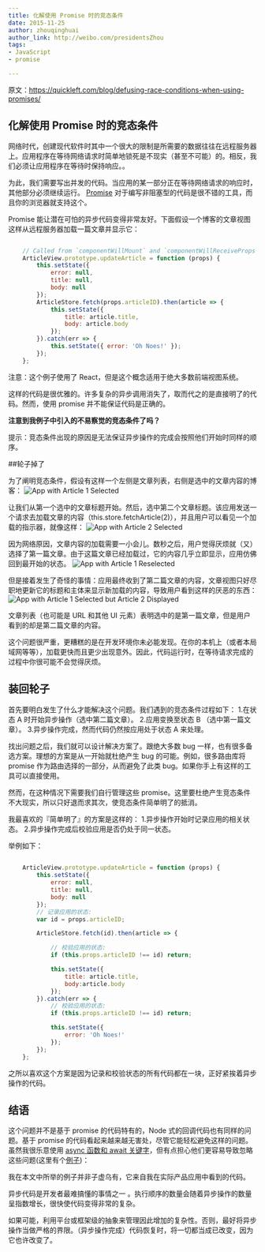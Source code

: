 ```yaml
---
title: 化解使用 Promise 时的竞态条件
date: 2015-11-25
author: zhouqinghuai
author_link: http://weibo.com/presidentsZhou
tags:
- JavaScript
- promise

---
```



原文：https://quickleft.com/blog/defusing-race-conditions-when-using-promises/

## 化解使用 Promise 时的竞态条件

网络时代，创建现代软件时其中一个很大的限制是所需要的数据往往在远程服务器上。应用程序在等待网络请求时简单地锁死是不现实（甚至不可能）的。相反，我们必须让应用程序在等待时保持响应。。


为此，我们需要写出并发的代码。当应用的某一部分正在等待网络请求的响应时，其他部分必须继续运行。 [Promise](https://developer.mozilla.org/en-US/docs/Web/JavaScript/Reference/Global_Objects/Promise) 对于编写非阻塞型的代码是很不错的工具，而且你的浏览器就支持这个。

Promise 能让潜在可怕的异步代码变得非常友好。下面假设一个博客的文章视图这样从远程服务器加载一篇文章并显示它：
```javascript

	// Called from `componentWillMount` and `componentWillReceiveProps`:
	ArticleView.prototype.updateArticle = function (props) {
        this.setState({
            error: null,
            title: null,
            body: null
        });
        ArticleStore.fetch(props.articleID).then(article => {
            this.setState({
                title: article.title,
                body: article.body
            });
        }).catch(err => {
            this.setState({ error: 'Oh Noes!' });
        });
    };

```


注意：这个例子使用了 React，但是这个概念适用于绝大多数前端视图系统。


这样的代码是很优雅的。许多复杂的异步调用消失了，取而代之的是直接明了的代码。然而，使用 promise 并不能保证代码是正确的。


**注意到我例子中引入的不易察觉的竞态条件了吗？**


提示：竞态条件出现的原因是无法保证异步操作的完成会按照他们开始时同样的顺序。

##轮子掉了

为了阐明竞态条件，假设有这样一个左侧是文章列表，右侧是选中的文章内容的博客：
![App with Article 1 Selected](/blog/defusing-race-conditions-when-using-promises/img/img1.png)


让我们从第一个选中的文章标题开始。然后，选中第二个文章标题。该应用发送一个请求去加载文章的内容（this.store.fetchArticle(2)），并且用户可以看见一个加载的指示器，就像这样：
![App with Article 2 Selected](/blog/defusing-race-conditions-when-using-promises/img/img2.png)

因为网络原因，文章内容的加载需要一小会儿。数秒之后，用户觉得厌烦就（又）选择了第一篇文章。由于这篇文章已经加载过，它的内容几乎立即显示，应用仿佛回到最开始的状态。
![App with Article 1 Reselected](/blog/defusing-race-conditions-when-using-promises/img/img3.png)


但是接着发生了奇怪的事情：应用最终收到了第二篇文章的内容，文章视图只好尽职地更新它的标题和主体来显示新加载的内容，导致用户看到这样的厌恶的东西：
![App with Article 1 Selected but Article 2 Displayed](/blog/defusing-race-conditions-when-using-promises/img/img4.png)


文章列表（也可能是 URL 和其他 UI 元素）表明选中的是第一篇文章，但是用户看到的却是第二篇文章的内容。


这个问题很严重，更糟糕的是在开发环境你未必能发现。在你的本机上（或者本局域网等等），加载更快而且更少出现意外。因此，代码运行时，在等待请求完成的过程中你很可能不会觉得厌烦。

## 装回轮子


首先要明白发生了什么才能解决这个问题。我们遇到的竞态条件过程如下：
1.在状态 A 时开始异步操作（选中第二篇文章）。
2.应用变换至状态 B （选中第一篇文章）。
3.异步操作完成，然而代码仍然按应用处于状态 A 来处理。

找出问题之后，我们就可以设计解决方案了。跟绝大多数 bug 一样，也有很多备选方案。理想的方案是从一开始就杜绝产生 bug 的可能。例如，很多路由库将 promise 作为路由选择的一部分，从而避免了此类 bug。如果你手上有这样的工具可以直接使用。

然而，在这种情况下需要我们自行管理这些 promise。这里要杜绝产生竞态条件不大现实，所以只好退而求其次，使竞态条件简单明了的抵消。

我最喜欢的『简单明了』的方案是这样的：
1.异步操作开始时记录应用的相关状态。
2.异步操作完成后校验应用是否仍处于同一状态。

举例如下：
```javascript
    
	ArticleView.prototype.updateArticle = function (props) {
        this.setState({
            error: null,
            title: null,
            body: null
        });
        // 记录应用的状态:
        var id = props.articleID;

        ArticleStore.fetch(id).then(article => {

            // 校验应用的状态:
            if (this.props.articleID !== id) return;

            this.setState({
                title: article.title,
                body:article.body
            });
        }).catch(err => {
            // 校验应用的状态:
            if (this.props.articleID !== id) return;

            this.setState({
                error: 'Oh Noes!'
            });
        });
    };
```

之所以喜欢这个方案是因为记录和校验状态的所有代码都在一块，正好紧挨着异步操作的代码。

## 结语


这个问题并不是基于 promise 的代码特有的，Node 式的回调代码也有同样的问题。基于 promise 的代码看起来越来越无害处，尽管它能轻松避免这样的问题。虽然我很乐意使用 [async 函数和 await 关键字](https://github.com/lukehoban/ecmascript-asyncawait)，但有点担心他们更容易导致忽略这些问题(这里有个[例子](https://gist.github.com/nonsensery/847be84fcae9b57e6af3))：


我在本文中所举的例子并非子虚乌有，它来自我在实际产品应用中看到的代码。


异步代码是开发者最难搞懂的事情之一 。执行顺序的数量会随着异步操作的数量呈指数增长，很快使代码变得非常的复杂。


如果可能，利用平台或框架级的抽象来管理因此增加的复杂性。否则，最好将异步操作当做严格的界限。（异步操作完成）代码恢复时，将一切都当成已改变，因为它也许改变了。
